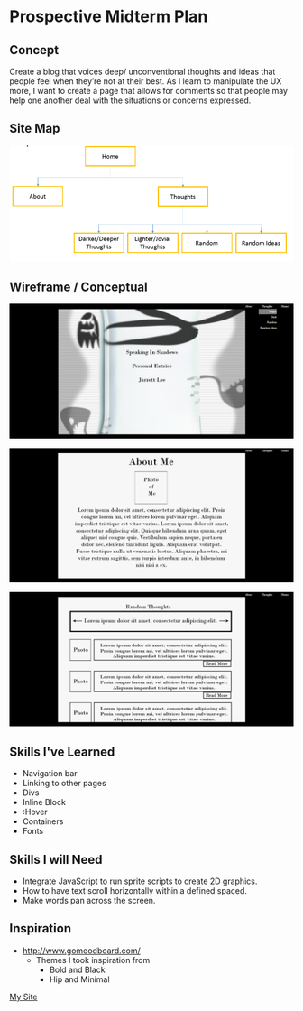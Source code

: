 # **Prospective Midterm Plan**

## Concept
 Create a blog that voices deep/ unconventional thoughts 
 and ideas that people feel when they’re not at their best.
 As I learn to manipulate the UX more, I want to create a page 
 that allows for comments so that people may help one another 
 deal with the situations or concerns expressed.

## Site Map
![Site Map](img/site_map.png "900px")

## Wireframe / Conceptual

![wireframe_home](img/wire_frame_home.png "900px")

 
![wireframe_about](img/wire_frame_about.png "900px")


![wireframe_thoughts](img/wire_frame_thoughts.png "900px")


## Skills I've Learned
* Navigation bar
* Linking to other pages
* Divs
* Inline Block
* :Hover
* Containers
* Fonts


## Skills I will Need
* Integrate JavaScript to run sprite scripts to create 2D graphics. 
* How to have text scroll horizontally within a defined spaced.
* Make words pan across the screen. 

## Inspiration
* http://www.gomoodboard.com/
	* Themes I took inspiration from
		* Bold and Black
		* Hip and Minimal

[My Site](http://sites.bxmc.poly.edu/~jarrettlee/webdev/?p=5&preview=true)
